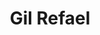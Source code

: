 ---
layout: page
title: Gil Refael
description: Ph.D. 2003
img: 
importance: 1
category: past
redirect: http://gilrefael.org/
---